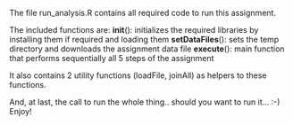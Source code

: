 
The file run_analysis.R contains all required code to run this assignment.

The included functions are:
**init**(): initializes the required libraries by installing them if required and loading them
**setDataFiles**(): sets the temp directory and downloads the assignment data file
**execute**(): main function that performs sequentially all 5 steps of the assignment

It also contains 2 utility functions (loadFile, joinAll) as helpers to these functions.

And, at last, the call to run the whole thing.. should you want to run it... :-)
Enjoy!